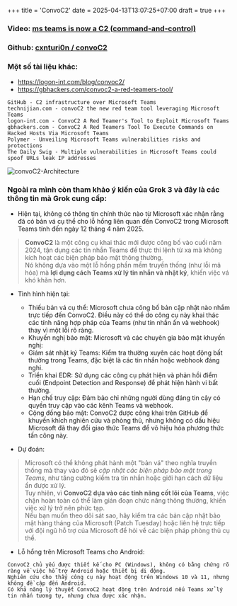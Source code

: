 +++
title = 'ConvoC2'
date = 2025-04-13T13:07:25+07:00
draft = true
+++

### Video: [ms teams is now a C2 (command-and-control)](https://www.youtube.com/watch?v=FqZIm6vP7XM&list=WL&index=5&t=45s)

### Github: [cxnturi0n / convoC2](https://github.com/cxnturi0n/convoC2)

### Một số tài liệu khác:
- https://logon-int.com/blog/convoc2/
- https://gbhackers.com/convoc2-a-red-teamers-tool/
```
GitHub - C2 infrastructure over Microsoft Teams
technijian.com - convoC2 the new red team tool leveraging Microsoft Teams
logon-int.com - ConvoC2 A Red Teamer's Tool to Exploit Microsoft Teams
gbhackers.com - ConvoC2 A Red Teamers Tool To Execute Commands on Hacked Hosts Via Microsoft Teams
Polymer - Unveiling Microsoft Teams vulnerabilities risks and protections
The Daily Swig - Multiple vulnerabilities in Microsoft Teams could spoof URLs leak IP addresses
```

![convoC2-Architecture](https://github.com/user-attachments/assets/d126a4cb-dc62-4a18-8b89-3501a4319d6e)

### Ngoài ra mình còn tham khảo ý kiến của Grok 3 và đây là các thông tin mà Grok cung cấp:
- Hiện tại, không có thông tin chính thức nào từ Microsoft xác nhận rằng đã có bản vá cụ thể cho lỗ hổng liên quan đến ConvoC2 trong Microsoft Teams tính đến ngày 12 tháng 4 năm 2025.
> **ConvoC2** là một công cụ khai thác mới được công bố vào cuối năm 2024, tận dụng các tin nhắn Teams để thực thi lệnh từ xa mà không kích hoạt các biện pháp bảo mật thông thường. </br>
> Nó không dựa vào một lỗ hổng phần mềm truyền thống (như lỗi mã hóa) mà **lợi dụng cách Teams xử lý tin nhắn và nhật ký**, khiến việc vá khó khăn hơn.

- Tình hình hiện tại:
	- Thiếu bản vá cụ thể: Microsoft chưa công bố bản cập nhật nào nhắm trực tiếp đến ConvoC2. Điều này có thể do công cụ này khai thác các tính năng hợp pháp của Teams (như tin nhắn ẩn và webhook) thay vì một lỗi rõ ràng.
	- Khuyến nghị bảo mật: Microsoft và các chuyên gia bảo mật khuyến nghị:
	- Giám sát nhật ký Teams: Kiểm tra thường xuyên các hoạt động bất thường trong Teams, đặc biệt là các tin nhắn hoặc webhook đáng nghi.
	- Triển khai EDR: Sử dụng các công cụ phát hiện và phản hồi điểm cuối (Endpoint Detection and Response) để phát hiện hành vi bất thường.
	- Hạn chế truy cập: Đảm bảo chỉ những người dùng đáng tin cậy có quyền truy cập vào các kênh Teams và webhook.
	- Cộng đồng bảo mật: ConvoC2 được công khai trên GitHub để khuyến khích nghiên cứu và phòng thủ, nhưng không có dấu hiệu Microsoft đã thay đổi giao thức Teams để vô hiệu hóa phương thức tấn công này.

- Dự đoán:
> Microsoft có thể không phát hành một "bản vá" theo nghĩa truyền thống mà thay vào đó sẽ *cập nhật các biện pháp bảo mật trong Teams*, như tăng cường kiểm tra tin nhắn hoặc giới hạn cách dữ liệu ẩn được xử lý. </br>
> Tuy nhiên, vì **ConvoC2 dựa vào các tính năng cốt lõi của Teams**, việc chặn hoàn toàn có thể làm gián đoạn chức năng thông thường, khiến việc xử lý trở nên phức tạp. </br>
> Nếu bạn muốn theo dõi sát sao, hãy kiểm tra các bản cập nhật bảo mật hàng tháng của Microsoft (Patch Tuesday) hoặc liên hệ trực tiếp với đội ngũ hỗ trợ của Microsoft để hỏi về các biện pháp phòng thủ cụ thể.

- Lỗ hổng trên Microsoft Teams cho Android:
```
ConvoC2 chủ yếu được thiết kế cho PC (Windows), không có bằng chứng rõ ràng về việc hỗ trợ Android hoặc thiết bị di động.  
Nghiên cứu cho thấy công cụ này hoạt động trên Windows 10 và 11, nhưng không đề cập đến Android.  
Có khả năng lý thuyết ConvoC2 hoạt động trên Android nếu Teams xử lý tin nhắn tương tự, nhưng chưa được xác nhận.
```
